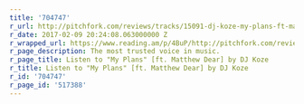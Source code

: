 ```yaml
---
title: '704747'
r_url: http://pitchfork.com/reviews/tracks/15091-dj-koze-my-plans-ft-matthew-dear/
r_date: 2017-02-09 20:24:08.063000000 Z
r_wrapped_url: https://www.reading.am/p/4BuP/http://pitchfork.com/reviews/tracks/15091-dj-koze-my-plans-ft-matthew-dear/
r_page_description: The most trusted voice in music.
r_page_title: Listen to "My Plans" [ft. Matthew Dear] by DJ Koze
r_title: Listen to "My Plans" [ft. Matthew Dear] by DJ Koze
r_id: '704747'
r_page_id: '517388'
---
```


